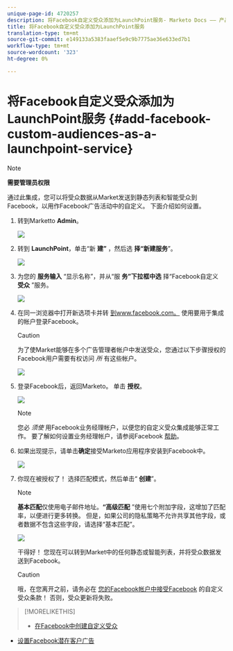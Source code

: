 ```yaml
---
unique-page-id: 4720257
description: 将Facebook自定义受众添加为LaunchPoint服务- Marketo Docs —— 产品文档
title: 将Facebook自定义受众添加为LaunchPoint服务
translation-type: tm+mt
source-git-commit: e149133a5383faaef5e9c9b7775ae36e633ed7b1
workflow-type: tm+mt
source-wordcount: '323'
ht-degree: 0%

---
```



# 将Facebook自定义受众添加为LaunchPoint服务 {#add-facebook-custom-audiences-as-a-launchpoint-service}

>[!NOTE]
>
>**需要管理员权限**

通过此集成，您可以将受众数据从Market发送到静态列表和智能受众到Facebook，以用作Facebook广告活动中的自定义。 下面介绍如何设置。

1. 转到Marketto **Admin**。

   ![](assets/image2016-11-29-10-3a50-3a29.png)

1. 转到 **LaunchPoint**，单击“新 **建”** ，然后选 **择“新建服务**”。

   ![](assets/image2016-11-29-10-3a51-3a11.png)

1. 为您的 **服务输入** “显示名称”，并从“服 **务”下拉框中选** 择“Facebook自定义 **受众** ”服务。

   ![](assets/image2016-11-29-12-3a51-3a8.png)

1. 在同一浏览器中打开新选项卡并转 [到www.facebook.com。](http://www.facebook.com./) 使用要用于集成的帐户登录Facebook。

   >[!CAUTION]
   >
   >为了使Market能够在多个广告管理者帐户中发送受众，您通过以下步骤授权的Facebook用户需要有权访问 *所* 有这些帐户。

   ![](assets/image2016-11-29-10-3a52-3a29.png)

1. 登录Facebook后，返回Marketo。 单击 **授权**。

   ![](assets/fb-custom-authorize-hand.png)

   >[!NOTE]
   >
   >您必 *须使* 用Facebook业务经理帐户，以便您的自定义受众集成能够正常工作。 要了解如何设置业务经理帐户，请参阅Facebook [帮助](https://www.facebook.com/business/help/1710077379203657)。

1. 如果出现提示，请单击**确定**接受Marketo应用程序安装到Facebook中。

   ![](assets/image2016-11-29-10-3a56-3a3.png)

1. 你现在被授权了！ 选择匹配模式，然后单击“ **创建**”。

   >[!NOTE]
   >
   >**基本匹配**&#x200B;仅使用电子邮件地址。**“高级匹配** ”使用七个附加字段，这增加了匹配率，以便进行更多转换。 但是，如果公司的隐私策略不允许共享其他字段，或者数据不包含这些字段，请选择“基本匹配”。

   ![](assets/fb-custom-adv-matching-hands.png)

   干得好！ 您现在可以转到Market中的任何静态或智能列表，并将受众数据发送到Facebook。

   >[!CAUTION]
   >
   >哦，在您离开之前，请务必在 [您的Facebook帐户中接受Facebook](https://www.facebook.com/ads/manage/customaudiences/tos.php) 的自定义受众条款！ 否则，受众更新将失败。

>[!MORELIKETHIS]
>
>* [在Facebook中创建自定义受众](../../../product-docs/demand-generation/facebook/create-a-custom-audience-in-facebook.md)
   >
   >
* [设置Facebook潜在客户广告](../../../product-docs/demand-generation/facebook/set-up-facebook-lead-ads.md)

>



